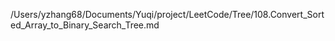 /Users/yzhang68/Documents/Yuqi/project/LeetCode/Tree/108.Convert_Sorted_Array_to_Binary_Search_Tree.md